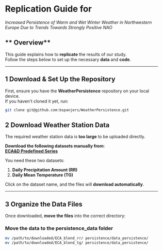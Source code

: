 # **Replication Guide for**  
 *Increased Persistence of Warm and Wet Winter Weather in Northwestern Europe Due to Trends Towards Strongly Positive NAO*

## ** Overview**
This guide explains how to **replicate** the results of our study.  
Follow the steps below to set up the necessary **data** and **code**.

---

##  1 Download & Set Up the Repository 
First, ensure you have the **WeatherPersistence** repository on your local device.  
If you haven't cloned it yet, run:
```bash
git clone git@github.com:bspanjers/WeatherPersistence.git
```
##  2 Download Weather Station Data 
The required weather station data is **too large** to be uploaded directly.  

 **Download the following datasets manually from**:  
 **[ECA&D Predefined Series](https://www.ecad.eu/dailydata/predefinedseries.php)**  

 You need these two datasets:
1. **Daily Precipitation Amount (RR)**
2. **Daily Mean Temperature (TG)**

 Click on the dataset name, and the files will **download automatically**.

---

##  3 Organize the Data Files
Once downloaded, **move the files** into the correct directory:  

### Move the data to the persistence_data folder
```bash
mv /path/to/downloaded/ECA_blend_rr/ persistence/data_persistence/
mv /path/to/downloaded/ECA_blend_tg/ persistence/data_persistence/
```

